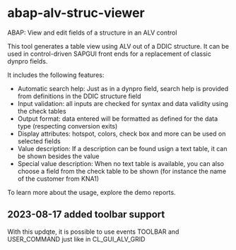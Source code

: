# abap-alv-struc-viewer
ABAP: View and edit fields of a structure in an ALV control

This tool generates a table view using ALV out of a DDIC structure. It can be used in control-driven SAPGUI front ends for a replacement of classic dynpro fields.

It includes the following features:
* Automatic search help: Just as in a dynpro field, search help is provided from definitions in the DDIC structure field
* Input validation: all inputs are checked for syntax and data validity using the check tables
* Output format: data entered will be formatted as defined for the data type (respecting conversion exits)
* Display attributes: hotspot, colors, check box and more can be used on selected fields
* Value description: If a description can be found usign a text table, it can be shown besides the value
* Special value description: When no text table is available, you can also choose a field from the check table to be shown (for instance the name of the customer from KNA1)

To learn more about the usage, explore the demo reports.

## 2023-08-17 added toolbar support
With this updqte, it is possible to use events TOOLBAR and USER_COMMAND just like in CL_GUI_ALV_GRID
